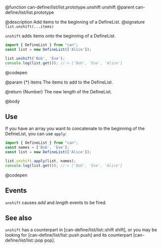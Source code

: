 @function can-define/list/list.prototype.unshift unshift
@parent can-define/list/list.prototype

@description Add items to the beginning of a DefineList.
@signature `list.unshift(...items)`

  `unshift` adds items onto the beginning of a DefineList.

  ```js
  import { DefineList } from "can";
  const list = new DefineList(['Alice']);

  list.unshift('Bob', 'Eve');
  console.log(list.get()); //-> ['Bob', 'Eve', 'Alice']
  ```
  @codepen

  @param {*} items The items to add to the DefineList.

  @return {Number} The new length of the DefineList.

@body

## Use

If you have an array you want to concatenate to the beginning
of the DefineList, you can use `apply`:

```js
import { DefineList } from "can";
const names = ['Bob', 'Eve'];
const list = new DefineList(['Alice']);

list.unshift.apply(list, names);
console.log(list.get()); //-> ['Bob', 'Eve', 'Alice']
```
@codepen

## Events

`unshift` causes _add_ and _length_ events to be fired.

## See also

`unshift` has a counterpart in [can-define/list/list::shift shift], or you may be
looking for [can-define/list/list::push push] and its counterpart [can-define/list/list::pop pop].
